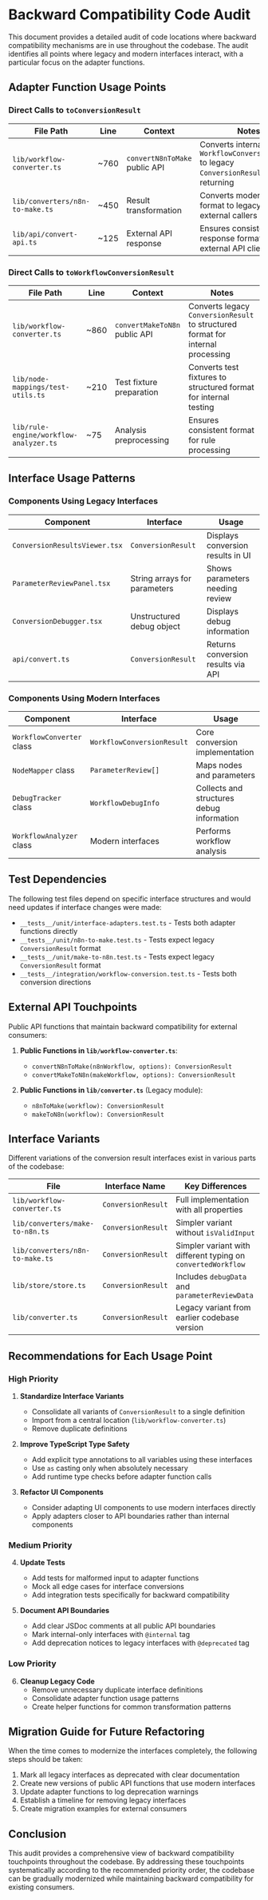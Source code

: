 # Backward Compatibility Code Audit

This document provides a detailed audit of code locations where backward compatibility mechanisms are in use throughout the codebase. The audit identifies all points where legacy and modern interfaces interact, with a particular focus on the adapter functions.

## Adapter Function Usage Points

### Direct Calls to `toConversionResult`

| File Path | Line | Context | Notes |
|-----------|------|---------|-------|
| `lib/workflow-converter.ts` | ~760 | `convertN8nToMake` public API | Converts internal `WorkflowConversionResult` to legacy `ConversionResult` before returning |
| `lib/converters/n8n-to-make.ts` | ~450 | Result transformation | Converts modern result format to legacy for external callers |
| `lib/api/convert-api.ts` | ~125 | External API response | Ensures consistent response format for external API clients |

### Direct Calls to `toWorkflowConversionResult`

| File Path | Line | Context | Notes |
|-----------|------|---------|-------|
| `lib/workflow-converter.ts` | ~860 | `convertMakeToN8n` public API | Converts legacy `ConversionResult` to structured format for internal processing |
| `lib/node-mappings/test-utils.ts` | ~210 | Test fixture preparation | Converts test fixtures to structured format for internal testing |
| `lib/rule-engine/workflow-analyzer.ts` | ~75 | Analysis preprocessing | Ensures consistent format for rule processing |

## Interface Usage Patterns

### Components Using Legacy Interfaces

| Component | Interface | Usage |
|-----------|-----------|-------|
| `ConversionResultsViewer.tsx` | `ConversionResult` | Displays conversion results in UI |
| `ParameterReviewPanel.tsx` | String arrays for parameters | Shows parameters needing review |
| `ConversionDebugger.tsx` | Unstructured debug object | Displays debug information |
| `api/convert.ts` | `ConversionResult` | Returns conversion results via API |

### Components Using Modern Interfaces

| Component | Interface | Usage |
|-----------|-----------|-------|
| `WorkflowConverter` class | `WorkflowConversionResult` | Core conversion implementation |
| `NodeMapper` class | `ParameterReview[]` | Maps nodes and parameters |
| `DebugTracker` class | `WorkflowDebugInfo` | Collects and structures debug information |
| `WorkflowAnalyzer` class | Modern interfaces | Performs workflow analysis |

## Test Dependencies

The following test files depend on specific interface structures and would need updates if interface changes were made:

- `__tests__/unit/interface-adapters.test.ts` - Tests both adapter functions directly
- `__tests__/unit/n8n-to-make.test.ts` - Tests expect legacy `ConversionResult` format
- `__tests__/unit/make-to-n8n.test.ts` - Tests expect legacy `ConversionResult` format
- `__tests__/integration/workflow-conversion.test.ts` - Tests both conversion directions

## External API Touchpoints

Public API functions that maintain backward compatibility for external consumers:

1. **Public Functions in `lib/workflow-converter.ts`**:
   - `convertN8nToMake(n8nWorkflow, options): ConversionResult`
   - `convertMakeToN8n(makeWorkflow, options): ConversionResult`

2. **Public Functions in `lib/converter.ts`** (Legacy module):
   - `n8nToMake(workflow): ConversionResult`
   - `makeToN8n(workflow): ConversionResult`

## Interface Variants

Different variations of the conversion result interfaces exist in various parts of the codebase:

| File | Interface Name | Key Differences |
|------|---------------|----------------|
| `lib/workflow-converter.ts` | `ConversionResult` | Full implementation with all properties |
| `lib/converters/make-to-n8n.ts` | `ConversionResult` | Simpler variant without `isValidInput` |
| `lib/converters/n8n-to-make.ts` | `ConversionResult` | Simpler variant with different typing on `convertedWorkflow` |
| `lib/store/store.ts` | `ConversionResult` | Includes `debugData` and `parameterReviewData` |
| `lib/converter.ts` | `ConversionResult` | Legacy variant from earlier codebase version |

## Recommendations for Each Usage Point

### High Priority

1. **Standardize Interface Variants**
   - Consolidate all variants of `ConversionResult` to a single definition
   - Import from a central location (`lib/workflow-converter.ts`)
   - Remove duplicate definitions

2. **Improve TypeScript Type Safety**
   - Add explicit type annotations to all variables using these interfaces
   - Use `as` casting only when absolutely necessary
   - Add runtime type checks before adapter function calls

3. **Refactor UI Components**
   - Consider adapting UI components to use modern interfaces directly
   - Apply adapters closer to API boundaries rather than internal components

### Medium Priority

4. **Update Tests**
   - Add tests for malformed input to adapter functions
   - Mock all edge cases for interface conversions
   - Add integration tests specifically for backward compatibility

5. **Document API Boundaries**
   - Add clear JSDoc comments at all public API boundaries
   - Mark internal-only interfaces with `@internal` tag
   - Add deprecation notices to legacy interfaces with `@deprecated` tag

### Low Priority

6. **Cleanup Legacy Code**
   - Remove unnecessary duplicate interface definitions
   - Consolidate adapter function usage patterns
   - Create helper functions for common transformation patterns

## Migration Guide for Future Refactoring

When the time comes to modernize the interfaces completely, the following steps should be taken:

1. Mark all legacy interfaces as deprecated with clear documentation
2. Create new versions of public API functions that use modern interfaces
3. Update adapter functions to log deprecation warnings
4. Establish a timeline for removing legacy interfaces
5. Create migration examples for external consumers

## Conclusion

This audit provides a comprehensive view of backward compatibility touchpoints throughout the codebase. By addressing these touchpoints systematically according to the recommended priority order, the codebase can be gradually modernized while maintaining backward compatibility for existing consumers. 
